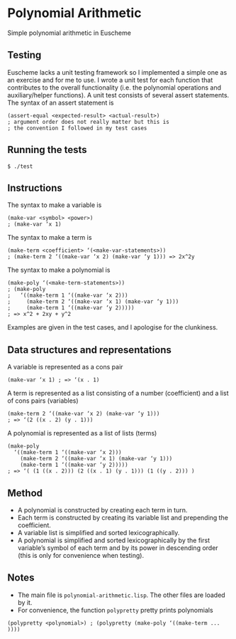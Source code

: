 # Polynomial Arithmetic
Simple polynomial arithmetic in Euscheme

## Testing
Euscheme lacks a unit testing framework so I implemented a simple one as an exercise and for me to
use. I wrote a unit test for each function that contributes to the overall functionality (i.e. the
polynomial operations and auxiliary/helper functions). A unit test consists of several assert
statements. The syntax of an assert statement is
```
(assert-equal <expected-result> <actual-result>)
; argument order does not really matter but this is
; the convention I followed in my test cases
```

## Running the tests
```
$ ./test
```

## Instructions
The syntax to make a variable is
```
(make-var <symbol> <power>)
; (make-var ‘x 1)
```
The syntax to make a term is
```
(make-term <coefficient> ‘(<make-var-statements>))
; (make-term 2 ‘((make-var ‘x 2) (make-var ‘y 1))) => 2x^2y
```
The syntax to make a polynomial is
```
(make-poly ‘(<make-term-statements>))
; (make-poly
;   ‘((make-term 1 ‘((make-var ‘x 2)))
;     (make-term 2 ‘((make-var ‘x 1) (make-var ‘y 1)))
;     (make-term 1 ‘((make-var ‘y 2)))))
; => x^2 + 2xy + y^2
```
Examples are given in the test cases, and I apologise for the clunkiness.

## Data structures and representations
A variable is represented as a cons pair
```
(make-var ‘x 1) ; => ‘(x . 1)
```
A term is represented as a list consisting of a number (coefficient) and a list of cons pairs
(variables)
```
(make-term 2 ‘((make-var ‘x 2) (make-var ‘y 1)))
; => ‘(2 ((x . 2) (y . 1)))
```
A polynomial is represented as a list of lists (terms)
```
(make-poly
  ‘((make-term 1 ‘((make-var ‘x 2)))
    (make-term 2 ‘((make-var ‘x 1) (make-var ‘y 1)))
    (make-term 1 ‘((make-var ‘y 2)))))
; => ‘( (1 ((x . 2))) (2 ((x . 1) (y . 1))) (1 ((y . 2))) )
```

## Method
- A polynomial is constructed by creating each term in turn.
- Each term is constructed by creating its variable list and prepending the coefficient.
- A variable list is simplified and sorted lexicographically.
- A polynomial is simplified and sorted lexicographically by the first variable’s symbol of each term and by its power in descending order (this is only for convenience when testing).

## Notes
- The main file is `polynomial-arithmetic.lisp`. The other files are loaded by it.
- For convenience, the function `polypretty` pretty prints polynomials
```
(polypretty <polynomial>) ; (polypretty (make-poly ‘((make-term ... ))))
```
